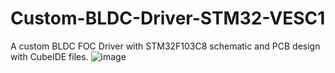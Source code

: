 # Custom-BLDC-Driver-STM32-VESC1
A custom BLDC FOC Driver with STM32F103C8 schematic and PCB design with CubeIDE files.
![image](https://user-images.githubusercontent.com/70060259/175699420-0757d616-415b-4170-ae67-6c3b2e2f7deb.png)
